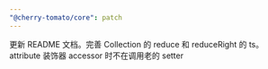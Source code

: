 ```yaml
---
"@cherry-tomato/core": patch
---
```


更新 README 文档。完善 Collection 的 reduce 和 reduceRight 的 ts。attribute 装饰器 accessor 时不在调用老的 setter
